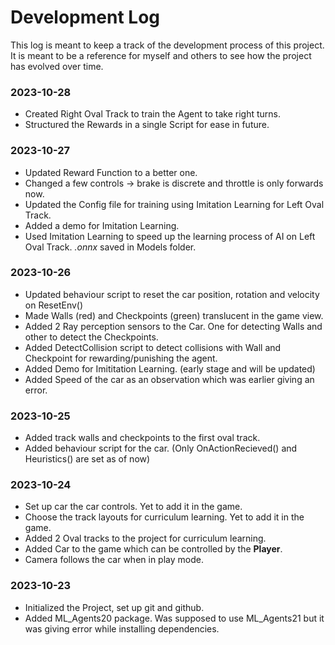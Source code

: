 # Development Log

This log is meant to keep a track of the development process of this project. It is meant to be a reference for myself and others to see how the project has evolved over time. 

### 2023-10-28
- Created Right Oval Track to train the Agent to take right turns.
- Structured the Rewards in a single Script for ease in future.

### 2023-10-27
- Updated Reward Function to a better one.
- Changed a few controls -> brake is discrete and throttle is only forwards now.
- Updated the Config file for training using Imitation Learning for Left Oval Track.
- Added a demo for Imitation Learning.
- Used Imitation Learning to speed up the learning process of AI on Left Oval Track. *.onnx* saved in Models folder.

### 2023-10-26
- Updated behaviour script to reset the car position, rotation and velocity on ResetEnv()
- Made Walls (red) and Checkpoints (green) translucent in the game view.
- Added 2 Ray perception sensors to the Car. One for detecting Walls and other to detect the Checkpoints.
- Added DetectCollision script to detect collisions with Wall and Checkpoint for rewarding/punishing the agent.
- Added Demo for Imititation Learning. (early stage and will be updated)
- Added Speed of the car as an observation which was earlier giving an error.

### 2023-10-25
- Added track walls and checkpoints to the first oval track.
- Added behaviour script for the car. (Only OnActionRecieved() and Heuristics() are set as of now)

### 2023-10-24
- Set up car the car controls. Yet to add it in the game.
- Choose the track layouts for curriculum learning. Yet to add it in the game.
- Added 2 Oval tracks to the project for curriculum learning.
- Added Car to the game which can be controlled by the **Player**.
- Camera follows the car when in play mode.

### 2023-10-23
- Initialized the Project, set up git and github.
- Added ML_Agents20 package. Was supposed to use ML_Agents21 but it was giving error while installing dependencies.